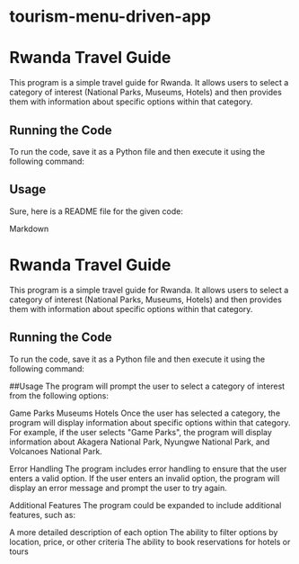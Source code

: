 # tourism-menu-driven-app
# Rwanda Travel Guide

This program is a simple travel guide for Rwanda. It allows users to select a category of interest (National Parks, Museums, Hotels) and then provides them with information about specific options within that category.

## Running the Code
To run the code, save it as a Python file and then execute it using the following command:

## Usage

Sure, here is a README file for the given code:

Markdown
# Rwanda Travel Guide

This program is a simple travel guide for Rwanda. It allows users to select a category of interest (National Parks, Museums, Hotels) and then provides them with information about specific options within that category.

## Running the Code
To run the code, save it as a Python file and then execute it using the following command:


##Usage
The program will prompt the user to select a category of interest from the following options:

Game Parks
Museums
Hotels
Once the user has selected a category, the program will display information about specific options within that category. For example, if the user selects "Game Parks", the program will display information about Akagera National Park, Nyungwe National Park, and Volcanoes National Park.

Error Handling
The program includes error handling to ensure that the user enters a valid option. If the user enters an invalid option, the program will display an error message and prompt the user to try again.

Additional Features
The program could be expanded to include additional features, such as:

A more detailed description of each option
The ability to filter options by location, price, or other criteria
The ability to book reservations for hotels or tours
